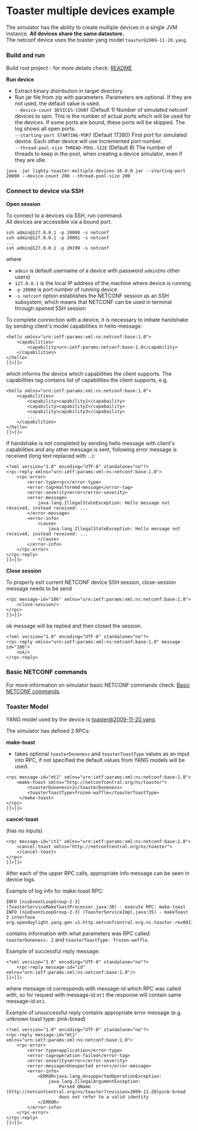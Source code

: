 # Toaster multiple devices example

The simulator has the ability to create multiple devices in a single JVM instance. **All devices share the same datastore.**  
The netconf device uses the toaster yang model `toaster@2009-11-20.yang`.

### Build and run
Build root project - for more details check: [README](../../../README.md)

**Run device**
* Extract binary distribution in target directory.
* Run jar file from zip with parameters. Parameters are optional. If they are not used, the default value is used.  
`--device-count DEVICES-COUNT` (Default 1) Number of simulated netconf devices to spin. This is the number of actual ports which will be used for the devices. If some ports are bound, these ports will be skipped. The log shows all open ports.    
`--starting-port STARTING-PORT` (Default 17380) First port for simulated device. Each other device will use incremented port number.    
`--thread-pool-size THREAD-POOL-SIZE` (Default 8) The number of threads to keep in the pool, when creating a device simulator, even if they are idle.    
```
java -jar lighty-toaster-multiple-devices-16.0.0.jar --starting-port 20000 --device-count 200 --thread-pool-size 200
```

### Connect to device via SSH
**Open session**

To connect to a devices via SSH, run command.  
All devices are accessible via a bound port.

```
ssh admin@127.0.0.1 -p 20000 -s netconf
ssh admin@127.0.0.1 -p 20001 -s netconf
...
ssh admin@127.0.0.1 -p 20199 -s netconf
```

where
- `admin` is default username of a device with password `admin`(no other users)
- `127.0.0.1` is the local IP address of the machine where device is running
- `-p 20000` is port number of running device
- `-s netconf` option establishes the NETCONF session as an SSH subsystem,
which means that NETCONF can be used in terminal through opened SSH session

To complete connection with a device, it is necessary to initiate handshake by
sending client's model capabilities in hello-message:

```
<hello xmlns="urn:ietf:params:xml:ns:netconf:base:1.0">
    <capabilities>
        <capability>urn:ietf:params:netconf:base:1.0</capability>
    </capabilities>
</hello>
]]>]]>
```
which informs the device which capabilities the client supports.
The capabilities tag contains list of capabilities the client supports, e.g.
```
<hello xmlns="urn:ietf:params:xml:ns:netconf:base:1.0">
    <capabilities>
        <capability>capability1</capabaility>
        <capability>capability2</capabaility>
        <capability>capability3</capabaility>
        ...
    </capabilities>
</hello>
]]>]]>
```

If handshake is not completed by sending hello message with client's capabilities
and any other message is sent, following error message is received (long text replaced with ...):
```
<?xml version="1.0" encoding="UTF-8" standalone="no"?>
<rpc-reply xmlns="urn:ietf:params:xml:ns:netconf:base:1.0">
    <rpc-error>
        <error-type>rpc</error-type>
        <error-tag>malformed-message</error-tag>
        <error-severity>error</error-severity>
        <error-message>
            java.lang.IllegalStateException: Hello message not received, instead received: ...
        </error-message>
        <error-info>
            <cause>
                java.lang.IllegalStateException: Hello message not received, instead received: ...
            </cause>
        </error-info>
    </rpc-error>
</rpc-reply>
]]>]]>
```

**Close session**

To properly exit current NETCONF device SSH session, close-session message
needs to be send
```
<rpc message-id="106" xmlns="urn:ietf:params:xml:ns:netconf:base:1.0">
    <close-session/>
</rpc>
]]>]]>
```
ok message will be replied and then closed the session.
```
<?xml version="1.0" encoding="UTF-8" standalone="no"?>
<rpc-reply xmlns="urn:ietf:params:xml:ns:netconf:base:1.0" message-id="106">
    <ok/>
</rpc-reply>
```

### Basic NETCONF commands

For more information on simulator basic NETCONF commands check: [Basic NETCONF commands](../lighty-toaster-device/README.md#basic-netconf-commands).

### Toaster Model
YANG model used by the device is toaster@2009-11-20.yang.

The simulator has defined 2 RPCs:

**make-toast**

- takes optional `toasterDoneness` and `toasterToastType` values as an input
into RPC, if not specified the default values from YANG models will be used.

```
<rpc message-id="mt1" xmlns="urn:ietf:params:xml:ns:netconf:base:1.0">
    <make-toast xmlns="http://netconfcentral.org/ns/toaster">
        <toasterDoneness>2</toasterDoneness>
        <toasterToastType>frozen-waffle</toasterToastType>
     </make-toast>
</rpc>
]]>]]>
```

**cancel-toast**

(has no inputs)
```
<rpc message-id="ct1" xmlns="urn:ietf:params:xml:ns:netconf:base:1.0">
    <cancel-toast xmlns="http://netconfcentral.org/ns/toaster">
    </cancel-toast>
</rpc>
]]>]]>
```

After each of the upper RPC calls, appropriate info message can be seen in
device logs.

Example of log info for make-toast RPC:
```
INFO [nioEventLoopGroup-2-3] (ToasterServiceMakeToastProcessor.java:30) - execute RPC: make-toast
INFO [nioEventLoopGroup-2-3] (ToasterServiceImpl.java:35) - makeToast 2 interface org.opendaylight.yang.gen.v1.http.netconfcentral.org.ns.toaster.rev091120.FrozenWaffle
```
contains information with what parameters was RPC called:
`toasterDoneness: 2` and `toasterToastType: frozen-waffle`.

Example of successful reply message:
```
<?xml version="1.0" encoding="UTF-8" standalone="no"?>
    <rpc-reply message-id="id" xmlns="urn:ietf:params:xml:ns:netconf:base:1.0"/>
]]>]]>
```
where message-id corresponds with message-id which RPC was called with, so for
request with message-id `mt1` the response will contain same message-id `mt1`.

Example of unsuccessful reply contains appropriate error message (e.g. unknown
toast type: pink-bread)

```
<?xml version="1.0" encoding="UTF-8" standalone="no"?>
<rpc-reply message-id="mt1" xmlns="urn:ietf:params:xml:ns:netconf:base:1.0">
    <rpc-error>
        <error-type>application</error-type>
        <error-tag>operation-failed</error-tag>
        <error-severity>error</error-severity>
        <error-message>Unexpected error</error-message>
        <error-info>
            <ERROR>java.lang.UnsupportedOperationException:
                java.lang.IllegalArgumentException:
                    Parsed QName (http://netconfcentral.org/ns/toaster?revision=2009-11-20)pink-bread
                    does not refer to a valid identity
            </ERROR>
        </error-info>
    </rpc-error>
</rpc-reply>
]]>]]>
```
